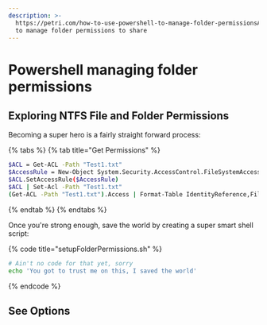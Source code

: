 ```yaml
---
description: >-
  https://petri.com/how-to-use-powershell-to-manage-folder-permissionsAdd ways
  to manage folder permissions to share
---
```


# Powershell managing folder permissions

## Exploring NTFS File and Folder Permissions

Becoming a super hero is a fairly straight forward process:

{% tabs %}
{% tab title="Get Permissions" %}
```bash
$ACL = Get-ACL -Path "Test1.txt"
$AccessRule = New-Object System.Security.AccessControl.FileSystemAccessRule("TestUser1","Read","Allow")
$ACL.SetAccessRule($AccessRule)
$ACL | Set-Acl -Path "Test1.txt"
(Get-ACL -Path "Test1.txt").Access | Format-Table IdentityReference,FileSystemRights,AccessControlType,IsInherited,InheritanceFlags -AutoSize Super-powers are granted randomly so please submit an issue if you're not happy with yours.
```
{% endtab %}
{% endtabs %}

Once you're strong enough, save the world by creating a super smart shell script:

{% code title="setupFolderPermissions.sh" %}
```bash
# Ain't no code for that yet, sorry
echo 'You got to trust me on this, I saved the world'
```
{% endcode %}

## See Options

```bash

```

